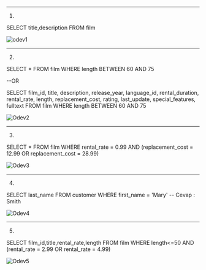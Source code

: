  
----

1.

SELECT title,description FROM film

![odev1](https://user-images.githubusercontent.com/7365193/146008651-b522baaf-76d2-4370-8be6-145f11315deb.png)

----

2.

SELECT * FROM film WHERE  length BETWEEN 60 AND 75

--OR

SELECT film_id, title, description, release_year, language_id, rental_duration, rental_rate, length, replacement_cost, 
rating, last_update, special_features, fulltext FROM film WHERE  length BETWEEN 60 AND 75

![Odev2](https://user-images.githubusercontent.com/7365193/146009582-317cc5b6-4d23-487c-9de8-7eb5914f24f2.png)

----

3.

SELECT * FROM film WHERE rental_rate = 0.99 AND (replacement_cost = 12.99 OR replacement_cost = 28.99)

![Odev3](https://user-images.githubusercontent.com/7365193/146010293-b87b3066-d006-428c-9bc3-a91b9c804458.png)

----

4.

SELECT last_name FROM customer WHERE first_name = 'Mary'  -- Cevap : Smith

![Odev4](https://user-images.githubusercontent.com/7365193/146011266-2a3a6d4d-a6a7-4dc3-aa25-83f090d042b1.png)

----

5.

SELECT film_id,title,rental_rate,length FROM film WHERE length<=50 AND (rental_rate = 2.99 OR rental_rate = 4.99)

![Odev5](https://user-images.githubusercontent.com/7365193/146011751-4e6f88f0-0d88-4685-8196-d8a54ca57b4e.png)

